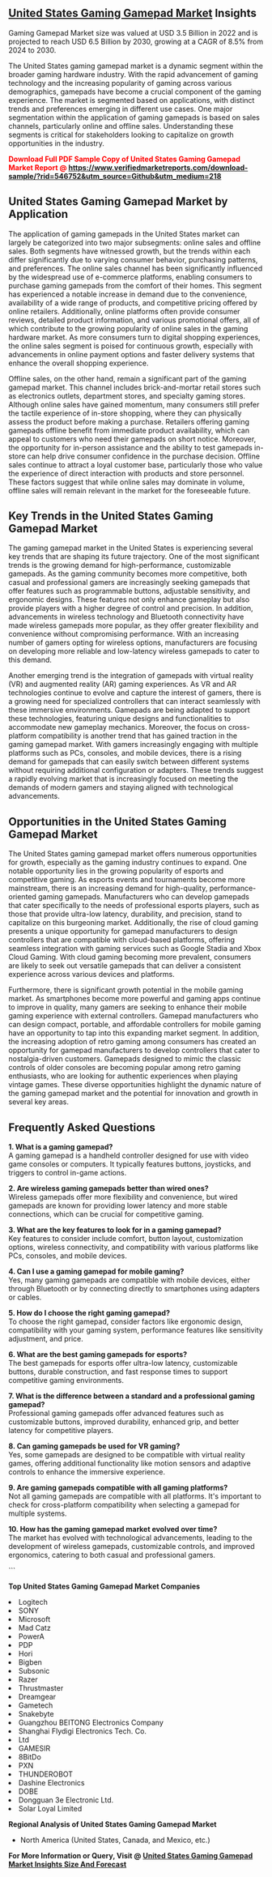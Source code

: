 <h2><a href="https://www.verifiedmarketreports.com/download-sample/?rid=546752&amp;utm_source=Github&amp;utm_medium=218" target="_blank">United States Gaming Gamepad Market</a> Insights</h2><p>Gaming Gamepad Market size was valued at USD 3.5 Billion in 2022 and is projected to reach USD 6.5 Billion by 2030, growing at a CAGR of 8.5% from 2024 to 2030.</p><p> <p>The United States gaming gamepad market is a dynamic segment within the broader gaming hardware industry. With the rapid advancement of gaming technology and the increasing popularity of gaming across various demographics, gamepads have become a crucial component of the gaming experience. The market is segmented based on applications, with distinct trends and preferences emerging in different use cases. One major segmentation within the application of gaming gamepads is based on sales channels, particularly online and offline sales. Understanding these segments is critical for stakeholders looking to capitalize on growth opportunities in the industry. <strong><p><span class=""><span style="color: #ff0000;"><strong>Download Full PDF Sample Copy of United States Gaming Gamepad Market Report</strong> @ </span><a href="https://www.verifiedmarketreports.com/download-sample/?rid=546752&amp;utm_source=Github&amp;utm_medium=218" target="_blank">https://www.verifiedmarketreports.com/download-sample/?rid=546752&amp;utm_source=Github&amp;utm_medium=218</a></span></p></strong></p> <h2>United States Gaming Gamepad Market by Application</h2> <p>The application of gaming gamepads in the United States market can largely be categorized into two major subsegments: online sales and offline sales. Both segments have witnessed growth, but the trends within each differ significantly due to varying consumer behavior, purchasing patterns, and preferences. The online sales channel has been significantly influenced by the widespread use of e-commerce platforms, enabling consumers to purchase gaming gamepads from the comfort of their homes. This segment has experienced a notable increase in demand due to the convenience, availability of a wide range of products, and competitive pricing offered by online retailers. Additionally, online platforms often provide consumer reviews, detailed product information, and various promotional offers, all of which contribute to the growing popularity of online sales in the gaming hardware market. As more consumers turn to digital shopping experiences, the online sales segment is poised for continuous growth, especially with advancements in online payment options and faster delivery systems that enhance the overall shopping experience.</p> <p>Offline sales, on the other hand, remain a significant part of the gaming gamepad market. This channel includes brick-and-mortar retail stores such as electronics outlets, department stores, and specialty gaming stores. Although online sales have gained momentum, many consumers still prefer the tactile experience of in-store shopping, where they can physically assess the product before making a purchase. Retailers offering gaming gamepads offline benefit from immediate product availability, which can appeal to customers who need their gamepads on short notice. Moreover, the opportunity for in-person assistance and the ability to test gamepads in-store can help drive consumer confidence in the purchase decision. Offline sales continue to attract a loyal customer base, particularly those who value the experience of direct interaction with products and store personnel. These factors suggest that while online sales may dominate in volume, offline sales will remain relevant in the market for the foreseeable future.</p> <h2>Key Trends in the United States Gaming Gamepad Market</h2> <p>The gaming gamepad market in the United States is experiencing several key trends that are shaping its future trajectory. One of the most significant trends is the growing demand for high-performance, customizable gamepads. As the gaming community becomes more competitive, both casual and professional gamers are increasingly seeking gamepads that offer features such as programmable buttons, adjustable sensitivity, and ergonomic designs. These features not only enhance gameplay but also provide players with a higher degree of control and precision. In addition, advancements in wireless technology and Bluetooth connectivity have made wireless gamepads more popular, as they offer greater flexibility and convenience without compromising performance. With an increasing number of gamers opting for wireless options, manufacturers are focusing on developing more reliable and low-latency wireless gamepads to cater to this demand.</p> <p>Another emerging trend is the integration of gamepads with virtual reality (VR) and augmented reality (AR) gaming experiences. As VR and AR technologies continue to evolve and capture the interest of gamers, there is a growing need for specialized controllers that can interact seamlessly with these immersive environments. Gamepads are being adapted to support these technologies, featuring unique designs and functionalities to accommodate new gameplay mechanics. Moreover, the focus on cross-platform compatibility is another trend that has gained traction in the gaming gamepad market. With gamers increasingly engaging with multiple platforms such as PCs, consoles, and mobile devices, there is a rising demand for gamepads that can easily switch between different systems without requiring additional configuration or adapters. These trends suggest a rapidly evolving market that is increasingly focused on meeting the demands of modern gamers and staying aligned with technological advancements.</p> <h2>Opportunities in the United States Gaming Gamepad Market</h2> <p>The United States gaming gamepad market offers numerous opportunities for growth, especially as the gaming industry continues to expand. One notable opportunity lies in the growing popularity of esports and competitive gaming. As esports events and tournaments become more mainstream, there is an increasing demand for high-quality, performance-oriented gaming gamepads. Manufacturers who can develop gamepads that cater specifically to the needs of professional esports players, such as those that provide ultra-low latency, durability, and precision, stand to capitalize on this burgeoning market. Additionally, the rise of cloud gaming presents a unique opportunity for gamepad manufacturers to design controllers that are compatible with cloud-based platforms, offering seamless integration with gaming services such as Google Stadia and Xbox Cloud Gaming. With cloud gaming becoming more prevalent, consumers are likely to seek out versatile gamepads that can deliver a consistent experience across various devices and platforms.</p> <p>Furthermore, there is significant growth potential in the mobile gaming market. As smartphones become more powerful and gaming apps continue to improve in quality, many gamers are seeking to enhance their mobile gaming experience with external controllers. Gamepad manufacturers who can design compact, portable, and affordable controllers for mobile gaming have an opportunity to tap into this expanding market segment. In addition, the increasing adoption of retro gaming among consumers has created an opportunity for gamepad manufacturers to develop controllers that cater to nostalgia-driven customers. Gamepads designed to mimic the classic controls of older consoles are becoming popular among retro gaming enthusiasts, who are looking for authentic experiences when playing vintage games. These diverse opportunities highlight the dynamic nature of the gaming gamepad market and the potential for innovation and growth in several key areas.</p> <h2>Frequently Asked Questions</h2> <p><strong>1. What is a gaming gamepad?</strong><br> A gaming gamepad is a handheld controller designed for use with video game consoles or computers. It typically features buttons, joysticks, and triggers to control in-game actions.</p> <p><strong>2. Are wireless gaming gamepads better than wired ones?</strong><br> Wireless gamepads offer more flexibility and convenience, but wired gamepads are known for providing lower latency and more stable connections, which can be crucial for competitive gaming.</p> <p><strong>3. What are the key features to look for in a gaming gamepad?</strong><br> Key features to consider include comfort, button layout, customization options, wireless connectivity, and compatibility with various platforms like PCs, consoles, and mobile devices.</p> <p><strong>4. Can I use a gaming gamepad for mobile gaming?</strong><br> Yes, many gaming gamepads are compatible with mobile devices, either through Bluetooth or by connecting directly to smartphones using adapters or cables.</p> <p><strong>5. How do I choose the right gaming gamepad?</strong><br> To choose the right gamepad, consider factors like ergonomic design, compatibility with your gaming system, performance features like sensitivity adjustment, and price.</p> <p><strong>6. What are the best gaming gamepads for esports?</strong><br> The best gamepads for esports offer ultra-low latency, customizable buttons, durable construction, and fast response times to support competitive gaming environments.</p> <p><strong>7. What is the difference between a standard and a professional gaming gamepad?</strong><br> Professional gaming gamepads offer advanced features such as customizable buttons, improved durability, enhanced grip, and better latency for competitive players.</p> <p><strong>8. Can gaming gamepads be used for VR gaming?</strong><br> Yes, some gamepads are designed to be compatible with virtual reality games, offering additional functionality like motion sensors and adaptive controls to enhance the immersive experience.</p> <p><strong>9. Are gaming gamepads compatible with all gaming platforms?</strong><br> Not all gaming gamepads are compatible with all platforms. It's important to check for cross-platform compatibility when selecting a gamepad for multiple systems.</p> <p><strong>10. How has the gaming gamepad market evolved over time?</strong><br> The market has evolved with technological advancements, leading to the development of wireless gamepads, customizable controls, and improved ergonomics, catering to both casual and professional gamers.</p> ```</p><p><strong>Top United States Gaming Gamepad Market Companies</strong></p><div data-test-id=""><p><li>Logitech</li><li> SONY</li><li> Microsoft</li><li> Mad Catz</li><li> PowerA</li><li> PDP</li><li> Hori</li><li> Bigben</li><li> Subsonic</li><li> Razer</li><li> Thrustmaster</li><li> Dreamgear</li><li> Gametech</li><li> Snakebyte</li><li> Guangzhou BEITONG Electronics Company</li><li> Shanghai Flydigi Electronics Tech. Co.</li><li> Ltd</li><li> GAMESIR</li><li> 8BitDo</li><li> PXN</li><li> THUNDEROBOT</li><li> Dashine Electronics</li><li> DOBE</li><li> Dongguan 3e Electronic Ltd.</li><li> Solar Loyal Limited</li></p><div><strong>Regional Analysis of&nbsp;United States Gaming Gamepad Market</strong></div><ul><li dir="ltr"><p dir="ltr">North America&nbsp;(United States, Canada, and Mexico, etc.)</p></li></ul><p><strong>For More Information or Query, Visit @&nbsp;</strong><strong><a href="https://www.verifiedmarketreports.com/product/gaming-gamepad-market/?utm_source=Github&amp;utm_medium=218" target="_blank">United States Gaming Gamepad Market Insights Size And Forecast</a></strong></p></div>
